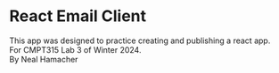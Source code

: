 # React Email Client  

This app was designed to practice creating and publishing a react app.  
For CMPT315 Lab 3 of Winter 2024.  
By Neal Hamacher